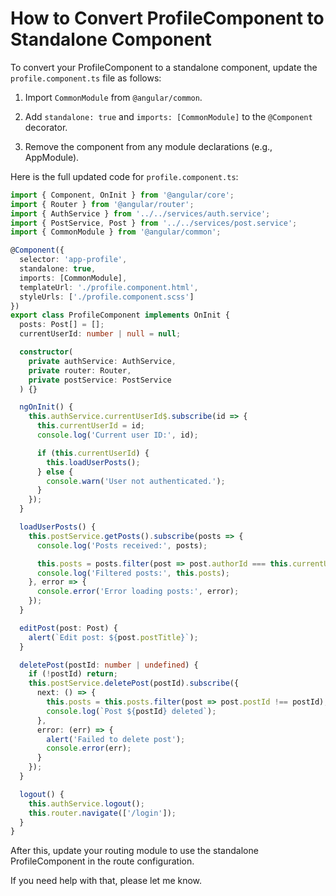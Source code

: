# How to Convert ProfileComponent to Standalone Component

To convert your ProfileComponent to a standalone component, update the `profile.component.ts` file as follows:

1. Import `CommonModule` from `@angular/common`.

2. Add `standalone: true` and `imports: [CommonModule]` to the `@Component` decorator.

3. Remove the component from any module declarations (e.g., AppModule).

Here is the full updated code for `profile.component.ts`:

```typescript
import { Component, OnInit } from '@angular/core';
import { Router } from '@angular/router';
import { AuthService } from '../../services/auth.service';
import { PostService, Post } from '../../services/post.service';
import { CommonModule } from '@angular/common';

@Component({
  selector: 'app-profile',
  standalone: true,
  imports: [CommonModule],
  templateUrl: './profile.component.html',
  styleUrls: ['./profile.component.scss']
})
export class ProfileComponent implements OnInit {
  posts: Post[] = [];
  currentUserId: number | null = null;

  constructor(
    private authService: AuthService,
    private router: Router,
    private postService: PostService
  ) {}

  ngOnInit() {
    this.authService.currentUserId$.subscribe(id => {
      this.currentUserId = id;
      console.log('Current user ID:', id);

      if (this.currentUserId) {
        this.loadUserPosts();
      } else {
        console.warn('User not authenticated.');
      }
    });
  }

  loadUserPosts() {
    this.postService.getPosts().subscribe(posts => {
      console.log('Posts received:', posts);

      this.posts = posts.filter(post => post.authorId === this.currentUserId);
      console.log('Filtered posts:', this.posts);
    }, error => {
      console.error('Error loading posts:', error);
    });
  }

  editPost(post: Post) {
    alert(`Edit post: ${post.postTitle}`);
  }

  deletePost(postId: number | undefined) {
    if (!postId) return;
    this.postService.deletePost(postId).subscribe({
      next: () => {
        this.posts = this.posts.filter(post => post.postId !== postId);
        console.log(`Post ${postId} deleted`);
      },
      error: (err) => {
        alert('Failed to delete post');
        console.error(err);
      }
    });
  }

  logout() {
    this.authService.logout();
    this.router.navigate(['/login']);
  }
}
```

After this, update your routing module to use the standalone ProfileComponent in the route configuration.

If you need help with that, please let me know.
